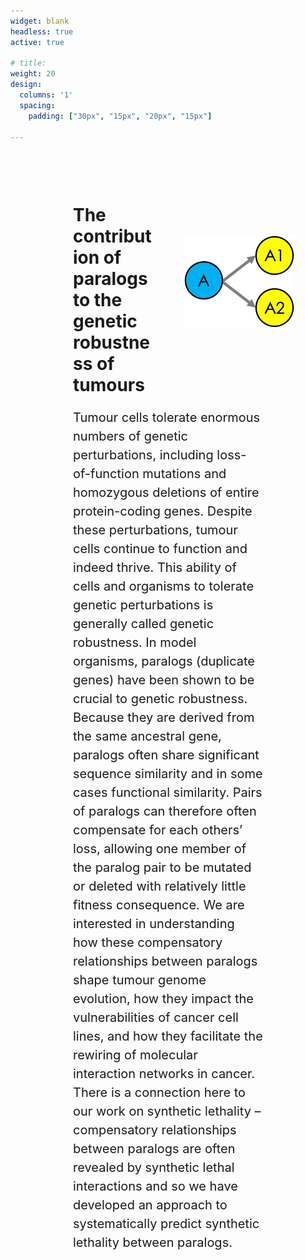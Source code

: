 ```yaml
---
widget: blank
headless: true
active: true

# title: 
weight: 20  
design:
  columns: '1'
  spacing:
    padding: ["30px", "15px", "20px", "15px"]

---
```


<div class="card-simple view-card">
  <img src="Paralogs.png" style="margin:50px; float: inline-end;" />
    <div style="height:500px; margin:100px;">
      <h1>The contribution of paralogs to the genetic robustness of tumours </h1>
      <p style="line-height:1.5; font-size:20px;">Tumour cells tolerate enormous numbers of genetic perturbations, including loss-of-function mutations and homozygous deletions of entire protein-coding genes. Despite these perturbations, tumour cells continue to function and indeed thrive. This ability of cells and organisms to tolerate genetic perturbations is generally called genetic robustness. In model organisms, paralogs (duplicate genes) have been shown to be crucial to genetic robustness. Because they are derived from the same ancestral gene, paralogs often share significant sequence similarity and in some cases functional similarity. Pairs of paralogs can therefore often compensate for each others’ loss, allowing one member of the paralog pair to be mutated or deleted with relatively little fitness consequence. We are interested in understanding how these compensatory relationships between paralogs shape tumour genome evolution, how they impact the vulnerabilities of cancer cell lines, and how they facilitate the rewiring of molecular interaction networks in cancer. There is a connection here to our work on synthetic lethality – compensatory relationships between paralogs are often revealed by synthetic lethal interactions and so we have developed an approach to systematically predict synthetic lethality between paralogs.</p>
    </div>
</div>

